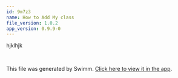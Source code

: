 ```yaml
---
id: 9m7z3
name: How to Add My class
file_version: 1.0.2
app_version: 0.9.9-0
---
```


hjklhjk

<br/>

This file was generated by Swimm. [Click here to view it in the app](http://localhost:5000/repos/ls4DA2fLasmQuEbT4ipw/docs/9m7z3).